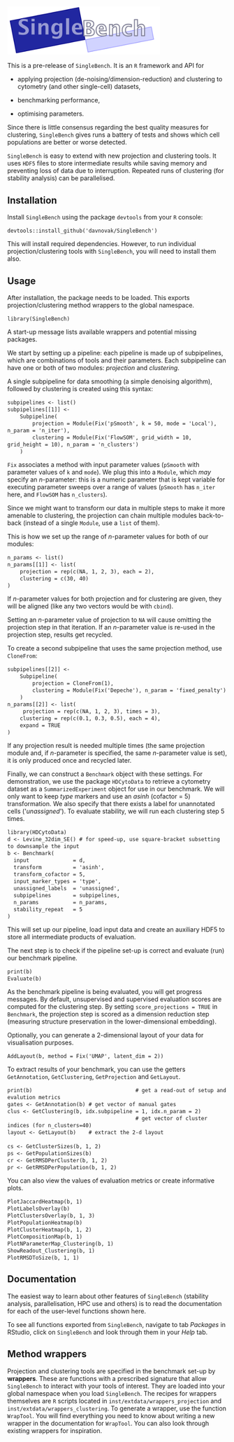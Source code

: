 <img src="logo.png" alt="SingleBench" width="350"/>

This is a pre-release of `SingleBench`.
It is an `R` framework and API for

* applying projection (de-noising/dimension-reduction) and clustering to cytometry (and other single-cell) datasets,

* benchmarking performance,

* optimising parameters.

Since there is little consensus regarding the best quality measures for clustering, `SingleBench` gives runs a battery of tests and shows which cell populations are better or worse detected.

`SingleBench` is easy to extend with new projection and clustering tools.
It uses `HDF5` files to store intermediate results while saving memory and preventing loss of data due to interruption.
Repeated runs of clustering (for stability analysis) can be parallelised.

## Installation

Install `SingleBench` using the package `devtools` from your `R` console:

```
devtools::install_github('davnovak/SingleBench')
```

This will install required dependencies.
However, to run individual projection/clustering tools with `SingleBench`, you will need to install them also.

## Usage

After installation, the package needs to be loaded.
This exports projection/clustering method wrappers to the global namespace.

```
library(SingleBench)
```

A start-up message lists available wrappers and potential missing packages.

We start by setting up a pipeline: each pipeline is made up of subpipelines, which are combinations of tools and their parameters.
Each subpipeline can have one or both of two modules: *projection* and *clustering*.

A single subpipeline for data smoothing (a simple denoising algorithm), followed by clustering is created using this syntax:

```
subpipelines <- list()
subpipelines[[1]] <- 
    Subpipeline(
        projection = Module(Fix('pSmooth', k = 50, mode = 'Local'), n_param = 'n_iter'),
        clustering = Module(Fix('FlowSOM', grid_width = 10, grid_height = 10), n_param = 'n_clusters')
    )
```
 
`Fix` associates a method with input parameter values (`pSmooth` with parameter values of `k` and `mode`).
We plug this into a `Module`, which *may* specify an *n*-parameter: this is a numeric parameter that is kept variable for executing parameter sweeps over a range of values (`pSmooth` has `n_iter` here, and `FlowSOM` has `n_clusters`).

Since we might want to transform our data in multiple steps to make it more amenable to clustering, the projection can chain multiple modules back-to-back (instead of a single `Module`, use a `list` of them).

This is how we set up the range of *n*-parameter values for both of our modules:
 
```
n_params <- list()
n_params[[1]] <- list(
    projection = rep(c(NA, 1, 2, 3), each = 2),
    clustering = c(30, 40)
)
```

If *n*-parameter values for both projection and for clustering are given, they will be aligned (like any two vectors would be with `cbind`).
 
Setting an *n*-parameter value of projection to `NA` will cause omitting the projection step in that iteration.
If an *n*-parameter value is re-used in the projection step, results get recycled.
 
To create a second subpipeline that uses the same projection method, use `CloneFrom`:

```
subpipelines[[2]] <-
    Subpipeline(
        projection = CloneFrom(1),
        clustering = Module(Fix('Depeche'), n_param = 'fixed_penalty')
    )      
n_params[[2]] <- list(
	 projection = rep(c(NA, 1, 2, 3), times = 3),
    clustering = rep(c(0.1, 0.3, 0.5), each = 4),
    expand = TRUE
)
```

If any projection result is needed multiple times (the same projection module and, if *n*-parameter is specified, the same *n*-parameter value is set), it is only produced once and recycled later.

Finally, we can construct a `Benchmark` object with these settings.
For demonstration, we use the package `HDCytoData` to retrieve a cytometry dataset as a `SummarizedExperiment` object for use in our benchmark.
We will only want to keep *type* markers and use an *asinh* (cofactor = 5) transformation.
We also specify that there exists a label for unannotated cells ('*unassigned*').
To evaluate stability, we will run each clustering step 5 times.

```
library(HDCytoData)
d <- Levine_32dim_SE() # for speed-up, use square-bracket subsetting to downsample the input
b <- Benchmark(
  input              = d,
  transform          = 'asinh',
  transform_cofactor = 5,
  input_marker_types = 'type',
  unassigned_labels  = 'unassigned',
  subpipelines       = subpipelines,
  n_params           = n_params,
  stability_repeat   = 5
)
```

This will set up our pipeline, load input data and create an auxiliary HDF5 to store all intermediate products of evaluation.

The next step is to check if the pipeline set-up is correct and evaluate (run) our benchmark pipeline. 

```
print(b)
Evaluate(b)
```

As the benchmark pipeline is being evaluated, you will get progress messages.
By default, unsupervised and supervised evaluation scores are computed for the clustering step.
By setting `score_projections = TRUE` in `Benchmark`, the projection step is scored as a dimension reduction step (measuring structure preservation in the lower-dimensional embedding).

Optionally, you can generate a 2-dimensional layout of your data for visualisation purposes.

```
AddLayout(b, method = Fix('UMAP', latent_dim = 2))
```

To extract results of your benchmark, you can use the getters `GetAnnotation`, `GetClustering`, `GetProjection` and `GetLayout`.

```
print(b)                                 # get a read-out of setup and evalution metrics
gates <- GetAnnotation(b) # get vector of manual gates
clus <- GetClustering(b, idx.subpipeline = 1, idx.n_param = 2)
                                         # get vector of cluster indices (for n_clusters=40)
layout <- GetLayout(b)    # extract the 2-d layout

cs <- GetClusterSizes(b, 1, 2)
ps <- GetPopulationSizes(b)
cr <- GetRMSDPerCluster(b, 1, 2)
pr <- GetRMSDPerPopulation(b, 1, 2)
```

You can also view the values of evaluation metrics or create informative plots.

```
PlotJaccardHeatmap(b, 1)
PlotLabelsOverlay(b)
PlotClustersOverlay(b, 1, 3)
PlotPopulationHeatmap(b)
PlotClusterHeatmap(b, 1, 2)
PlotCompositionMap(b, 1)
PlotNParameterMap_Clustering(b, 1)
ShowReadout_Clustering(b, 1)
PlotRMSDToSize(b, 1, 1)
```

## Documentation

The easiest way to learn about other features of `SingleBench` (stability analysis, parallelisation, HPC use and others) is to read the documentation for each of the user-level functions shown here.

To see all functions exported from `SingleBench`, navigate to tab *Packages* in RStudio, click on `SingleBench` and look through them in your *Help* tab.

## Method wrappers

Projection and clustering tools are specified in the benchmark set-up by **wrappers**. These are functions with a prescribed signature that allow `SingleBench` to interact with your tools of interest. They are loaded into your global namespace when you load `SingleBench`. The recipes for wrappers themselves are `R` scripts located in `inst/extdata/wrappers_projection` and `inst/extdata/wrappers_clustering`. To generate a wrapper, use the function `WrapTool`. You will find everything you need to know about writing a new wrapper in the documentation for `WrapTool`. You can also look through existing wrappers for inspiration.

